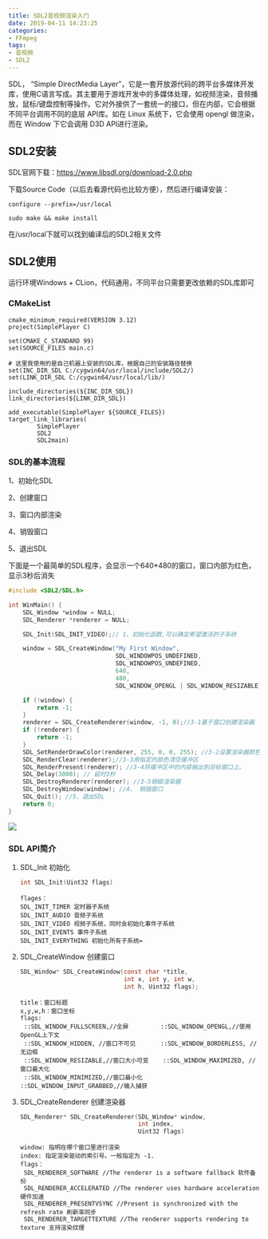 ```yaml
---
title: SDL2音视频渲染入门
date: 2019-04-11 14:23:25
categories: 
- FFmpeg
tags:
- 音视频
- SDL2
---
```


SDL， “Simple DirectMedia Layer”，它是一套开放源代码的跨平台多媒体开发库，使用C语言写成。其主要用于游戏开发中的多媒体处理，如视频渲染，音频播放，鼠标/键盘控制等操作。它对外接供了一套统一的接口，但在内部，它会根据不同平台调用不同的底层 API库。如在 Linux 系统下，它会使用 opengl 做渲染，而在 Window 下它会调用 D3D API进行渲染。

## SDL2安装

SDL官网下载：https://www.libsdl.org/download-2.0.php

下载Source Code（以后去看源代码也比较方便），然后进行编译安装：

```
configure --prefix=/usr/local
```

```
sudo make && make install
```

在/usr/local下就可以找到编译后的SDL2相关文件

## SDL2使用

运行环境Windows + CLion，代码通用，不同平台只需要更改依赖的SDL库即可

### CMakeList

```
cmake_minimum_required(VERSION 3.12)
project(SimplePlayer C)

set(CMAKE_C_STANDARD 99)
set(SOURCE_FILES main.c)

# 这里我使用的是自己机器上安装的SDL库，根据自己的安装路径替换
set(INC_DIR_SDL C:/cygwin64/usr/local/include/SDL2/)
set(LINK_DIR_SDL C:/cygwin64/usr/local/lib/)

include_directories(${INC_DIR_SDL})
link_directories(${LINK_DIR_SDL})

add_executable(SimplePlayer ${SOURCE_FILES})
target_link_libraries(
        SimplePlayer
        SDL2
        SDL2main)
```

### SDL的基本流程

1、初始化SDL

2、创建窗口

3、窗口内部渲染

4、销毁窗口

5、退出SDL

下面是一个最简单的SDL程序，会显示一个640*480的窗口，窗口内部为红色，显示3秒后消失

```c
#include <SDL2/SDL.h>

int WinMain() {
    SDL_Window *window = NULL;
    SDL_Renderer *renderer = NULL;

    SDL_Init(SDL_INIT_VIDEO);// 1、初始化函数,可以确定希望激活的子系统

    window = SDL_CreateWindow("My First Window",
                              SDL_WINDOWPOS_UNDEFINED,
                              SDL_WINDOWPOS_UNDEFINED,
                              640,
                              480,
                              SDL_WINDOW_OPENGL | SDL_WINDOW_RESIZABLE);// 2、 创建窗口

    if (!window) {
        return -1;
    }
    renderer = SDL_CreateRenderer(window, -1, 0);//3-1基于窗口创建渲染器
    if (!renderer) {
        return -1;
    }
    SDL_SetRenderDrawColor(renderer, 255, 0, 0, 255); //3-2设置渲染器颜色 r、g、b、a
    SDL_RenderClear(renderer);//3-3用指定的颜色清空缓冲区
    SDL_RenderPresent(renderer); //3-4将缓冲区中的内容输出到目标窗口上。
    SDL_Delay(3000); // 延时3秒
    SDL_DestroyRenderer(renderer); //3-5销毁渲染器
    SDL_DestroyWindow(window); //4、 销毁窗口
    SDL_Quit(); //5、退出SDL
    return 0;
}
```



![](/SDL2音视频渲染入门/SDL2-1.png)



### SDL API简介

1. SDL_Init 初始化

   ```c
   int SDL_Init(Uint32 flags)
   ```

   ```
   flages：
   SDL_INIT_TIMER 定时器子系统
   SDL_INIT_AUDIO 音频子系统
   SDL_INIT_VIDEO 视频子系统，同时会初始化事件子系统
   SDL_INIT_EVENTS 事件子系统
   SDL_INIT_EVERYTHING 初始化所有子系统=
   ```

2. SDL_CreateWindow 创建窗口

   ```c
   SDL_Window* SDL_CreateWindow(const char *title,
                                int x, int y, int w,
                                int h, Uint32 flags);
   ```

   ```
   title：窗口标题
   x,y,w,h：窗口坐标
   flags:
    ::SDL_WINDOW_FULLSCREEN,//全屏         ::SDL_WINDOW_OPENGL,//使用OpenGL上下文
    ::SDL_WINDOW_HIDDEN, //窗口不可见       ::SDL_WINDOW_BORDERLESS, //无边框
    ::SDL_WINDOW_RESIZABLE,//窗口大小可变    ::SDL_WINDOW_MAXIMIZED, //窗口最大化
    ::SDL_WINDOW_MINIMIZED,//窗口最小化      ::SDL_WINDOW_INPUT_GRABBED,//输入捕获
   ```

   

3. SDL_CreateRenderer 创建渲染器

   ```c
   SDL_Renderer* SDL_CreateRenderer(SDL_Window* window,
                                    int index,
                                    Uint32 flags)
   ```

   ```
   window: 指明在哪个窗口里进行渲染
   index: 指定渲染驱动的索引号。一般指定为 -1.
   flags：
    SDL_RENDERER_SOFTWARE //The renderer is a software fallback 软件备份
    SDL_RENDERER_ACCELERATED //The renderer uses hardware acceleration 硬件加速
    SDL_RENDERER_PRESENTVSYNC //Present is synchronized with the refresh rate 刷新率同步
    SDL_RENDERER_TARGETTEXTURE //The renderer supports rendering to texture 支持渲染纹理
   ```

